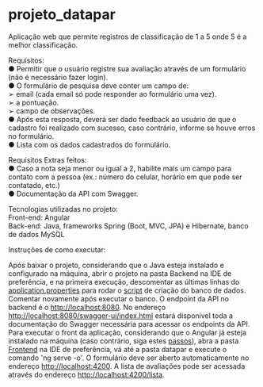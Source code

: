 # projeto_datapar
Aplicação web que permite registros de classificação de 1 a 5 onde 5 é a melhor classificação.

Requisitos:  
● Permitir que o usuário registre sua avaliação através de um formulário (não é necessário fazer login).  
● O formulário de pesquisa deve conter um campo de:  
➢ email (cada email só pode responder ao formulário uma vez).  
➢ a pontuação.  
➢ campo de observações.  
● Após esta resposta, deverá ser dado feedback ao usuário de que o cadastro foi realizado com sucesso, caso contrário, informe se houve erros no formulário.  
● Lista com os dados cadastrados do formulário. 

Requisitos Extras feitos:  
● Caso a nota seja menor ou igual a 2, habilite mais um campo para contato com a pessoa (ex.: número do celular, horário em que pode ser contatado, etc.)  
● Documentação da API com Swagger.

Tecnologias utilizadas no projeto:  
Front-end: Angular  
Back-end: Java, frameworks Spring (Boot, MVC, JPA) e Hibernate, banco de dados MySQL

Instruções de como executar:

Após baixar o projeto, considerando que o Java esteja instalado e configurado na máquina, abrir o projeto na pasta Backend na IDE de preferência, e na primeira execução, descomentar as últimas linhas do [application.properties](https://github.com/ederp/projeto_datapar/blob/main/Backend/datapar/src/main/resources/application.properties) para rodar o [script](https://github.com/ederp/projeto_datapar/blob/main/Backend/datapar/src/main/resources/schema.sql) de criação do banco de dados. Comentar novamente após executar o banco. O endpoint da API no backend é o [http://localhost:8080](http://localhost:8080). No endereço [http://localhost:8080/swagger-ui/index.html](http://localhost:8080/swagger-ui/index.html) estará disponível toda a documentação do Swagger necessária para acessar os endpoints da API.  
Para executar o front da aplicação, considerando que o Angular já esteja instalado na máquina (caso contrário, siga estes [passos](https://kinsta.com/pt/base-de-conhecimento/instalar-angular/)), abra a pasta [Frontend](https://github.com/ederp/projeto_datapar/tree/main/Frontend) na IDE de preferência, vá até a pasta datapar e execute o comando 'ng serve -o'. O formulário deve ser aberto automaticamente no endereço [http://localhost:4200](http://localhost:4200). A lista de avaliações pode ser acessada através do endereço [http://localhost:4200/lista](http://localhost:4200/lista).


